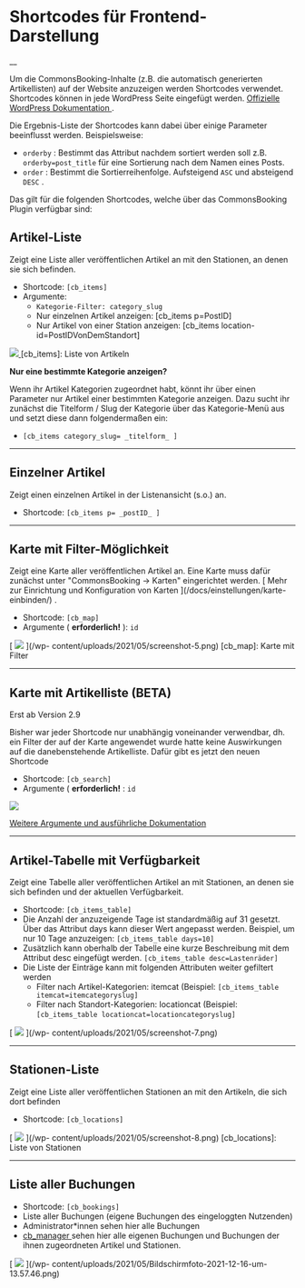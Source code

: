 #  Shortcodes für Frontend-Darstellung

__

Um die CommonsBooking-Inhalte (z.B. die automatisch generierten Artikellisten)
auf der Website anzuzeigen werden Shortcodes verwendet. Shortcodes können in
jede WordPress Seite eingefügt werden. [ Offizielle WordPress Dokumentation
](https://en.support.wordpress.com/shortcodes/) .

Die Ergebnis-Liste der Shortcodes kann dabei über einige Parameter beeinflusst
werden. Beispielsweise:

  * ` orderby ` : Bestimmt das Attribut nachdem sortiert werden soll z.B. ` orderby=post_title ` für eine Sortierung nach dem Namen eines Posts.
  * ` order ` : Bestimmt die Sortierreihenfolge. Aufsteigend ` ASC ` und absteigend ` DESC ` .

Das gilt für die folgenden Shortcodes, welche über das CommonsBooking Plugin
verfügbar sind:

##  Artikel-Liste

Zeigt eine Liste aller veröffentlichen Artikel an mit den Stationen, an denen
sie sich befinden.

  * Shortcode: ` [cb_items] `
  * Argumente: ` `
    * ` Kategorie-Filter: category_slug `
    * Nur einzelnen Artikel anzeigen: [cb_items p=PostID]
    * Nur Artikel von einer Station anzeigen: [cb_items location-id=PostIDVonDemStandort]

[ ![](/img/292707e882d420dc3e0c637577caccff.png) ](/wp-content/uploads/2021/01/screenshot-1.png) [cb_items]: Liste von Artikeln

**Nur eine bestimmte Kategorie anzeigen?**

Wenn ihr Artikel Kategorien zugeordnet habt, könnt ihr über einen Parameter
nur Artikel einer bestimmten Kategorie anzeigen. Dazu sucht ihr zunächst die
Titelform / Slug der Kategorie über das Kategorie-Menü aus und setzt diese
dann folgendermaßen ein:

  * ` [cb_items category_slug= _titelform_ ] `

* * *

##  Einzelner Artikel

Zeigt einen einzelnen Artikel in der Listenansicht (s.o.) an.

* Shortcode: ` [cb_items p= _postID_ ] `

* * *

##  Karte mit Filter-Möglichkeit

Zeigt eine Karte aller veröffentlichen Artikel an. Eine Karte muss dafür
zunächst unter "CommonsBooking -> Karten" eingerichtet werden. [ Mehr zur
Einrichtung und Konfiguration von Karten ](/docs/einstellungen/karte-
einbinden/) .

  * Shortcode: ` [cb_map] `
  * Argumente ( **erforderlich!** ): ` id `

[ ![](/img/717949d584aa5b1d4aef255e90bc4d31.png) ](/wp-
content/uploads/2021/05/screenshot-5.png) [cb_map]: Karte mit Filter

* * *

##  Karte mit Artikelliste (BETA)

Erst ab Version 2.9

Bisher war jeder Shortcode nur unabhängig voneinander verwendbar, dh. ein
Filter der auf der Karte angewendet wurde hatte keine Auswirkungen auf die
danebenstehende Artikelliste. Dafür gibt es jetzt den neuen Shortcode

  * Shortcode: ` [cb_search] `
  * Argumente ( **erforderlich!** : ` id `

![](/img/2696a4fc55baa66953d159e08e26f871.png)

[ Weitere Argumente und ausführliche Dokumentation
](/docs/einstellungen/neues-frontend-beta/)

* * *

##  Artikel-Tabelle mit Verfügbarkeit

Zeigt eine Tabelle aller veröffentlichen Artikel an mit Stationen, an denen
sie sich befinden und der aktuellen Verfügbarkeit.

  * Shortcode: ` [cb_items_table] `
  * Die Anzahl der anzuzeigende Tage ist standardmäßig auf 31 gesetzt. Über das Attribut days kann dieser Wert angepasst werden. Beispiel, um nur 10 Tage anzuzeigen: ` [cb_items_table days=10] `
  * Zusätzlich kann oberhalb der Tabelle eine kurze Beschreibung mit dem Attribut desc eingefügt werden. ` [cb_items_table desc=Lastenräder] `
  * Die Liste der Einträge kann mit folgenden Attributen weiter gefiltert werden
    * Filter nach Artikel-Kategorien: itemcat (Beispiel: ` [cb_items_table itemcat=itemcategoryslug] `
    * Filter nach Standort-Kategorien: locationcat (Beispiel: ` [cb_items_table locationcat=locationcategoryslug] `

[ ![](/img/f9d1d3c10d913f60eed3247c9257d48e.png) ](/wp-
content/uploads/2021/05/screenshot-7.png)

* * *

##  Stationen-Liste

Zeigt eine Liste aller veröffentlichen Stationen an mit den Artikeln, die sich
dort befinden

  * Shortcode: ` [cb_locations] `

[ ![](/img/c4609501dfa4cd496f7d0fa1ee36064a.png) ](/wp-
content/uploads/2021/05/screenshot-8.png) [cb_locations]: Liste von Stationen

* * *

##  Liste aller Buchungen

  * Shortcode: ` [cb_bookings] `
  * Liste aller Buchungen (eigene Buchungen des eingeloggten Nutzenden)
  * Administrator*innen sehen hier alle Buchungen
  * [ cb_manager ](/docs/grundlagen/rechte-des-commonsbooking-manager/) sehen hier alle eigenen Buchungen und Buchungen der ihnen zugeordneten Artikel und Stationen.

[ ![](/img/23ebefac587e513e2ff69e5f4d59fc00.png) ](/wp-
content/uploads/2021/05/Bildschirmfoto-2021-12-16-um-13.57.46.png)


